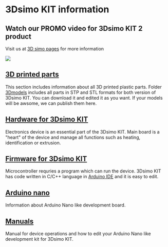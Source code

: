 # 3Dsimo KIT information

## Watch our PROMO video for 3Dsimo KIT 2 product

Visit us at [3D simo pages](https://3dsimo.com/) for more information

[![](https://img.youtube.com/vi/d5TUmM0rqjs/0.jpg)](https://www.youtube.com/watch?v=d5TUmM0rqjs)


## [3D printed parts](documents/3Dprint.md)
This section includes information about all 3D printed plastic parts. Folder [3Dmodels](3Dmodels) includes all parts in STP and STL formats for both version of 3Dsimo KIT. You can download it and edited it as you want. If your models will be awsome, we can publish them here.

## [Hardware for 3Dsimo KIT](documents/Hardware.md)
Electronics device is an essential part of the 3Dsimo KIT. Main board is a "heart" of the device and manage all functions such as heating, identification or extrusion. 

## [Firmware for 3Dsimo KIT](documents/Firmware.md)
Microcontroller requries a program which can run the device. 3Dsimo KIT has code written in C/C++ language in [Arduino IDE](https://www.arduino.cc/) and it is easy to edit.

## [Arduino nano](documents/ArduinoNano.md)
Information about Arduino Nano like development board. 

## [Manuals](documents/Manual.md)
Manual for device operations and how to edit your Arduino Nano like development kit for 3Dsimo KIT. 

<!--
## [Material profiles](documents/MaterialProfiles.md)
-->
